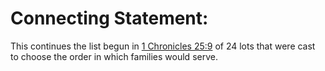 # Connecting Statement:

This continues the list begun in [1 Chronicles 25:9](../25/09.md) of 24 lots that were cast to choose the order in which families would serve.